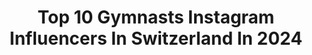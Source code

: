 ---
title: Top 10 Gymnasts Instagram Influencers In Switzerland In 2024
description: >-
  Find top gymnasts Instagram influencers in Switzerland in 2024. Most popular hashtags: #gymnastics #calisthenics #switzerland #strength.
platform: Instagram
hits: 12
text_top: Analyze the top-rated Instagram accounts on inBeat.
text_bottom: inBeat aggregates 12 Instagram influencers like this in Switzerland for you to pitch.
profiles:
  - username: "tobias.bolliger"
    fullname: >-
      Tobias Bolliger
    bio: >-
      🇨🇭Handstands, Breakdance, Acrobatics, Calisthenics, Gymnastics, Tutorials, Movement - I like to move it!😊
    location: "Switzerland"
    followers: 205444
    engagement: 357
    commentsToLikes: 0.019039
    id: ckaosn6kts7130i78r498tyos
    verified: false
    hashtags: "#handstand, #gymnastics, #handstandlove, #calisthenicsworkout"
  - username: "alina.victoria06"
    fullname: >-
      𝑨𝒍𝒊𝒏𝒂 𝑪𝒂𝒓𝒃𝒐𝒏𝒊 🅾︎🅵🅵🅸🅲🅸🅰︎🅻
    bio: >-
      💥Model, Dancer, gymnast💥 🥇Swiss champion RG2019🥇 Ambassador @balletclub_ Agency @hip4kidz I speak 🇫🇷 🇬🇧 🇷🇺 🇩🇪 (little) Member @teamsportgala
    location: "Switzerland"
    followers: 40560
    engagement: 794
    commentsToLikes: 0.065101
    id: ck8tb3u7vu5pa0j785agbvrb4
    verified: false
    hashtags: "#mytravelalina, #internationalteenmodels, #wlyg, #tsga"
  - username: "oliver.hegi"
    fullname: >-
      Oliver Hegi
    bio: >-
      Swiss Gymnast🤸🏻‍♂️ European Championships🥇🥈🥉 Student📚
    location: "Switzerland"
    followers: 8283
    engagement: 2196
    commentsToLikes: 0.004356
    id: ck5pxfuumrk7k0i1156khbebx
    verified: false
    hashtags: "#worldchampionships, #gymnastics, #switzerland, #sun"
  - username: "stefy.kiryakova"
    fullname: >-
      Stefani Kiryakova
    bio: >-
      Olympic Champion Tokyo 2020🥇🇯🇵 BULGARIA🇧🇬 National team of rhythmic gymnastics💎 2x European Champion🥇🥇 World Champion🥇 Jesus is King 👑
    location: "Switzerland"
    followers: 13242
    engagement: 2042
    commentsToLikes: 0.010804
    id: ck5c15fqyui2v0i11bq5zfwae
    verified: false
    hashtags: "#sofiaworldcup, #mycoach, #togetherforever"
  - username: "pkg_photography"
    fullname: >-
      PKG PHOTOGRAPHY
    bio: >-
      📍 RHEINTAL SCHWEIZ🇨🇭 📝 Shooting? Schreib mich an!
    location: "Switzerland"
    followers: 37705
    engagement: 240
    commentsToLikes: 0.024329
    id: ck0vvb5reoctz0i19umjy1bqh
    verified: false
    hashtags: "#inkedmag, #tattooideas, #inked, #inkedgirls"
  - username: "leo.moves"
    fullname: >-
      Leandro Fornito (LeoMoves)
    bio: >-
      🇨🇭Athlete and movement coach 💪🏼 My students reach the best version of their body! ⬇️ MY TRAINING APP (7 day free trial included)⬇️
    location: "Switzerland"
    followers: 1397171
    engagement: 141
    commentsToLikes: 0.017532
    id: ck6tyyjzr6lla0j71pset3l6w
    verified: false
    hashtags: "#leomoves, #functionaltraining, #bodyawareness, #gymnastics"
  - username: "julian_pagel_gsw"
    fullname: >-
      Julian Pagel
    bio: >-
      📍Switzerland • @GORNATION Pro Athlete • Team @genesis_streetworkout • Swiss National Calisthenics Champion
    location: "Switzerland"
    followers: 9040
    engagement: 1020
    commentsToLikes: 0.036364
    id: ck5zq94lbu62w0i144159kd5h
    verified: false
    hashtags: "#mundocaliste, #beast, #barzquad, #freeletics"
  - username: "yannarnophoto"
    fullname: >-
      Yann Arnaud
    bio: >-
      🎪Cirque du soleil 🔻Volta🔺 🎭Duo straps,Solo spin,Swiss rings,Acrolamp. 🤸🏻‍♂️Cirfit athlete, Promo code YANNCIRFIT 📸Photographer🇫🇷
    location: "Switzerland"
    followers: 15663
    engagement: 1075
    commentsToLikes: 0.059313
    id: ck5zrahy5w7ru0i1464qqgqaa
    verified: false
    hashtags: "#florida, #cirfitapparel, #stage, #circusarts"
  - username: "marie__sw"
    fullname: >-
      Marie Pons🌚
    bio: >-
      21🌚Frenchgirl🇫🇷 🇨🇭LSN Street Workout🔥Calisthenics ☕️Coffee☕️ @gornation ATHLETE ❤️ MARIE10 🛍 Check this out ⤵️
    location: "Switzerland"
    followers: 4983
    engagement: 1518
    commentsToLikes: 0.036176
    id: ck55lgh8q1ic70i11kzf61k4z
    verified: false
    hashtags: "#freestyle, #fitgirl, #pullups, #balance"
  - username: "johannes_sam"
    fullname: >-
      nuclear calisthenics ☢️🦍🎼
    bio: >-
      Science & Calisthenics with a bouzouki Newtonian Mechanics Nuclear Physics Quantum Fields 🇬🇷 -🇨🇭 MSc. Nuclear Engineer ETH Dipl. Physicist AUTh
    location: "Switzerland"
    followers: 3002
    engagement: 1387
    commentsToLikes: 0.060849
    id: ckaoxj8x5dide0i781yrhuh8j
    verified: false
    hashtags: "#poetry, #passion, #fitnessmotivation, #coreworkout"
---